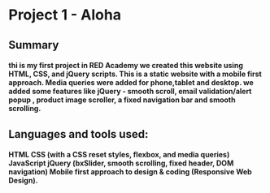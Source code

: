 <h1> Project 1 - Aloha </h1>

<h2>Summary</h2>
<h4>
thi is my first project in RED Academy we created this website using HTML, CSS, and jQuery scripts. This is a static website with a mobile first approach. Media queries were added for phone,tablet and desktop. we added some features like jQuery - smooth scroll, email validation/alert popup , product image scroller, a fixed navigation bar and smooth scrolling.</h4>

<h2>Languages and tools used:</h2>
<h4>
HTML
CSS (with a CSS reset styles, flexbox, and media queries)
JavaScript
jQuery (bxSlider, smooth scrolling, fixed header, DOM navigation)
Mobile first approach to design & coding (Responsive Web Design).</h4>
